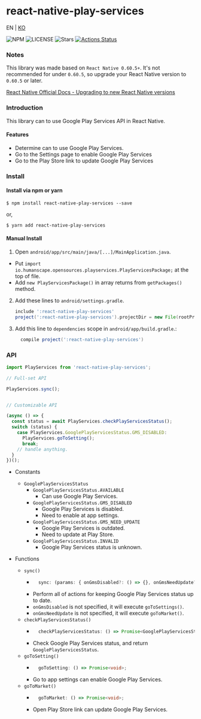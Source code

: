 # react-native-play-services

EN | [KO](https://github.com/humanscape/react-native-play-services/blob/master/README.ko.md)

![NPM](https://img.shields.io/npm/v/react-native-play-services?style=flat-square&logo=npm)
![LICENSE](https://img.shields.io/github/license/humanscape/react-native-play-services?style=flat-square&logo=license)
![Stars](https://img.shields.io/github/stars/humanscape/react-native-play-services?style=flat-square&logo=github)
[![Actions Status](https://github.com/humanscape/react-native-play-services/workflows/npm-auto-publish/badge.svg)](https://github.com/react-native-play-services/react-native-play-services/actions?style=flat-square)

### Notes

This library was made based on `React Native 0.60.5+`. It's not recommended for under `0.60.5`, so upgrade your React Native version to `0.60.5` or later.

[React Native Official Docs - Upgrading to new React Native versions](https://facebook.github.io/react-native/docs/upgrading)

### Introduction

This library can to use Google Play Services API in React Native.

#### Features
- Determine can to use Google Play Services.
- Go to the Settings page to enable Google Play Services
- Go to the Play Store link to update Google Play Services

### Install

#### Install via npm or yarn

```shell
$ npm install react-native-play-services --save
```
or, 
```shell
$ yarn add react-native-play-services
```

#### Manual Install

1. Open `android/app/src/main/java/[...]/MainApplication.java`.
  - Put `import io.humanscape.opensources.playservices.PlayServicesPackage;` at the top of file.
  - Add `new PlayServicesPackage()` in array returns from `getPackages()` method.
2. Add these lines to `android/settings.gradle`.
  	```gradle
  	include ':react-native-play-services'
  	project(':react-native-play-services').projectDir = new File(rootProject.projectDir, '../node_modules/react-native-play-services/android')
  	```
3. Add this line to `dependencies` scope in `android/app/build.gradle`.:
  	```gradle
      compile project(':react-native-play-services')
  	```


### API
```javascript
import PlayServices from 'react-native-play-services';

// Full-set API

PlayServices.sync();


// Customizable API

(async () => {
  const status = await PlayServices.checkPlayServicesStatus();
  switch (status) {
    case PlayServices.GooglePlayServicesStatus.GMS_DISABLED:
      PlayServices.goToSetting();
      break;
    // handle anything.
  }
})();
```

- Constants
	- `GooglePlayServicesStatus`
		- `GooglePlayServicesStatus.AVAILABLE`
			- Can use Google Play Services.
		- `GooglePlayServicesStatus.GMS_DISABLED`
			- Google Play Services is disabled.
			- Need to enable at app settings.
		- `GooglePlayServicesStatus.GMS_NEED_UPDATE`
			- Google Play Services is outdated.
			- Need to update at Play Store.
		- `GooglePlayServicesStatus.INVALID`
			- Google Play Services status is unknown.

- Functions
	- `sync()`
		- ```typescript
			sync: (params: { onGmsDisabled?: () => {}, onGmsNeedUpdate?: () => {} }) => Promise<void>;
			```
		- Perform all of actions for keeping Google Play Services status up to date.
		- `onGmsDisabled` is not specified, it will execute `goToSettings()`.
		- `onGmsNeedUpdate` is not specified, it will execute `goToMarket()`.
	- `checkPlayServicesStatus()`
		- ```typescript
			checkPlayServicesStatus: () => Promise<GooglePlayServicesStatus>;
			```
		- Check Google Play Services status, and return `GooglePlayServicesStatus`.
	- `goToSetting()`
		- ```typescript
			goToSetting: () => Promise<void>;
			```
		- Go to app settings can enable Google Play Services.
	- `goToMarket()`
		- ```typescript
			goToMarket: () => Promise<void>;
			```
		- Open Play Store link can update Google Play Services.
